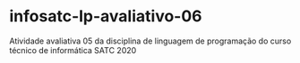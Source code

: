 # infosatc-lp-avaliativo-06
Atividade avaliativa 05 da disciplina de linguagem de programação do curso técnico de informática SATC 2020
